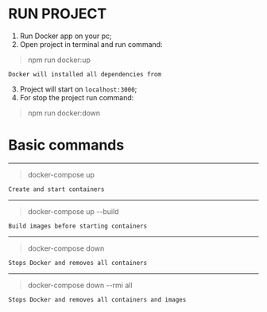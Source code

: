 # RUN PROJECT

1. Run Docker app on your pc;
2. Open project in terminal and run command:
    
>npm run docker:up

    Docker will installed all dependencies from

3. Project will start on `localhost:3000`;
4. For stop the project run command:
>npm run docker:down


# Basic commands
___
>docker-compose up
> 
`Create and start containers`
___
>docker-compose up --build

`Build images before starting containers`
___
> docker-compose down

`Stops Docker and removes all containers`
___

>docker-compose down --rmi all

`Stops Docker and removes all containers and images`
